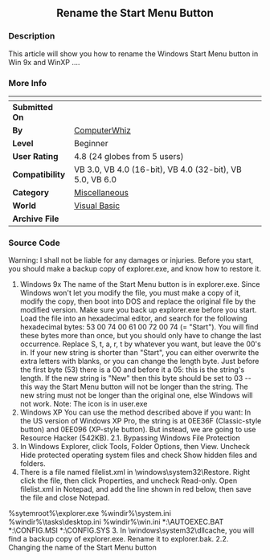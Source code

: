 ﻿<div align="center">

## Rename the Start Menu Button


</div>

### Description

This article will show you how to rename the Windows Start Menu button in Win 9x and WinXP ....
 
### More Info
 


<span>             |<span>
---                |---
**Submitted On**   |
**By**             |[ComputerWhiz](https://github.com/Planet-Source-Code/PSCIndex/blob/master/ByAuthor/computerwhiz.md)
**Level**          |Beginner
**User Rating**    |4.8 (24 globes from 5 users)
**Compatibility**  |VB 3\.0, VB 4\.0 \(16\-bit\), VB 4\.0 \(32\-bit\), VB 5\.0, VB 6\.0
**Category**       |[Miscellaneous](https://github.com/Planet-Source-Code/PSCIndex/blob/master/ByCategory/miscellaneous__1-1.md)
**World**          |[Visual Basic](https://github.com/Planet-Source-Code/PSCIndex/blob/master/ByWorld/visual-basic.md)
**Archive File**   |[](https://github.com/Planet-Source-Code/computerwhiz-rename-the-start-menu-button__1-39848/archive/master.zip)





### Source Code

Warning: I shall not be liable for any damages or injuries. Before you start, you should make a backup copy of explorer.exe, and know how to restore it.
1. Windows 9x
The name of the Start Menu button is in explorer.exe. Since Windows won't let you modify the file, you must make a copy of it, modify the copy, then boot into DOS and replace the original file by the modified version. Make sure you back up explorer.exe before you start.
Load the file into an hexadecimal editor, and search for the following hexadecimal bytes:
53 00 74 00 61 00 72 00 74 (= "Start"). You will find these bytes more than once, but you should only have to change the last occurrence.
Replace S, t, a, r, t by whatever you want, but leave the 00's in. If your new string is shorter than "Start", you can either overwrite the extra letters with blanks, or you can change the length byte. Just before the first byte (53) there is a 00 and before it a 05: this is the string's length. If the new string is "New" then this byte should be set to 03 -- this way the Start Menu button will not be longer than the string. The new string must not be longer than the original one, else Windows will not work.
Note: The icon is in user.exe
2. Windows XP
You can use the method described above if you want: In the US version of Windows XP Pro, the string is at 0EE36F (Classic-style button) and 0EE096 (XP-style button). But instead, we are going to use Resource Hacker (542KB).
2.1. Bypassing Windows File Protection
1. In Windows Explorer, click Tools, Folder Options, then View. Uncheck Hide protected operating system files and check Show hidden files and folders.
2. There is a file named filelist.xml in \windows\system32\Restore. Right click the file, then click Properties, and uncheck Read-only. Open filelist.xml in Notepad, and add the line shown in red below, then save the file and close Notepad.
<exclude>
   <rec>%sytemroot%\explorer.exe</rec>
   <rec>%windir%\system.ini</rec>
   <rec>%windir%\tasks\desktop.ini</rec>
   <rec>%windir%\win.ini</rec>
   <rec>*:\AUTOEXEC.BAT</rec>
   <rec>*:\CONFIG.MSI</rec>
   <rec>*:\CONFIG.SYS</rec>
</exclude>
3. In \windows\system32\dllcache, you will find a backup copy of explorer.exe. Rename it to explorer.bak.
2.2. Changing the name of the Start Menu button

